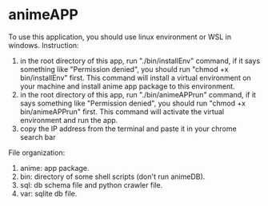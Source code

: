 # animeAPP
To use this application, you should use linux environment or WSL in windows.
Instruction:
1. in the root directory of this app, run "./bin/installEnv" command, if it says something like "Permission denied", you should run
   "chmod +x bin/installEnv" first. This command will install a virtual environment on your machine and install anime app package to
   this environment.
2. in the root directory of this app, run "./bin/animeAPPrun" command, if it says something like "Permission denied", you should run
   "chmod +x bin/animeAPPrun" first. This command will activate the virtual environment and run the app.
3. copy the IP address from the terminal and paste it in your chrome search bar

File organization:
1. anime: app package.
2. bin: directory of some shell scripts (don't run animeDB).
3. sql: db schema file and python crawler file.
4. var: sqlite db file.
